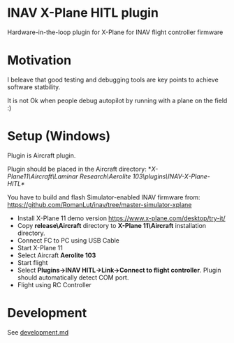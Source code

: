 # INAV X-Plane HITL plugin

Hardware-in-the-loop plugin for X-Plane for INAV flight controller firmware

# Motivation

I beleave that good testing and debugging tools are key points to achieve software statbility.

It is not Ok when people debug autopilot by running with a plane on the field :)

# Setup (Windows)

Plugin is Aircraft plugin.

Plugin should be placed in the Aircraft directory:  **X-Plane11\Aircraft\Laminar Research\Aerolite 103\plugins\INAV-X-Plane-HITL\**

You have to build and flash Simulator-enabled INAV firmware from: https://github.com/RomanLut/inav/tree/master-simulator-xplane

- Install X-Plane 11 demo version https://www.x-plane.com/desktop/try-it/
- Copy **release\Aircraft** directory to **X-Plane 11\Aircraft** installation directory. 
- Connect FC to PC using USB Cable
- Start X-Plane 11
- Select Aircraft **Aerolite 103**
- Start flight
- Select **Plugins->INAV HITL->Link->Connect to flight controller**. Plugin should automatically detect COM port.
- Flight using RC Controller 


# Development

See [development.md](doc/development.md)
